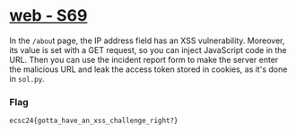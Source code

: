 # [web - S69](https://hack.cert.pl/challenge/s69)

In the `/abou`t page, the IP address field has an XSS vulnerability. Moreover, its value is set with a GET request, so you can inject JavaScript code in the URL. Then you can use the incident report form to make the server enter the malicious URL and leak the access token stored in cookies, as it's done in `sol.py`.

### Flag
```
ecsc24{gotta_have_an_xss_challenge_right?}
```